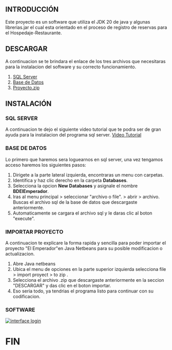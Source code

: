 ##  INTRODUCCIÓN
Este proyecto es un software que utiliza el JDK 20 de java y algunas librerias.jar el cual esta orientado en el proceso de registro de reservas para el Hospedaje-Restaurante.

## DESCARGAR
A continuacion se te brindara el enlace de los tres archivos que necesitaras para la instalacion del software y su correcto funcionamiento.

1. [SQL Server](https://www.microsoft.com/es-ar/download/details.aspx?id=101064 "SQL Server")
2. [Base de Datos](https://drive.google.com/file/d/1eo0G-ftbK1I7LlABk6iXLaRHT3qD-2Li/view?usp=sharing "BASE DE DATOS")
3. [Proyecto.zip](https://github.com/cesarcunyarache/HostingProject/archive/refs/heads/Proyecto.zip "Proyecto.zip")

## INSTALACIÓN
### SQL SERVER
A continuacion te dejo el siguiente video tutorial que te podra ser de gran ayuda para la instalacion del programa sql server.
[Video Tutorial](https://www.youtube.com/watch?v=oYHmKFiNOYs&ab_channel=UskoKruM2010 "Video Tutorial")

### BASE DE DATOS
Lo primero que haremos sera loguearnos en sql server, una vez tengamos acceso haremos los siguientes pasos:

1. Dirigete a la parte lateral izquierda, encontraras un menu con carpetas.
2. Identifica y haz clic derecho en la carpeta **Databases**.
3. Selecciona la opcion **New Databases** y asignale el nombre **BDElEmperador**.
4. Iras al menu principal > seleccionar "archivo o file". > abrir > archivo. Buscas el archivo sql de la base de datos que descargaste anteriormente.
5. Automaticamente se cargara el archivo sql y le daras clic al boton "execute".

### IMPORTAR PROYECTO
A continuacion te explicare la forma rapida y sencilla para poder importar el proyecto "El Emperador"en Java Netbeans para su posible modificacion o actualizacion.
1. Abre Java netbeans
2. Ubica el menu de opciones en la parte superior izquierda selecciona file > import proyect > to zip .
3. Selecciona el archivo .zip que descargaste anteriormente en la seccion "DESCARGAR" y das clic en el boton importar.
4. Eso seria todo, ya tendrias el programa listo para continuar con su codificacion.


###  SOFTWARE
[![interface login](https://imparteconocimientos.com/wp-content/uploads/2023/06/foto-software.png "interface login")](https://imparteconocimientos.com/wp-content/uploads/2023/06/foto-software.png "interface login")

# FIN

